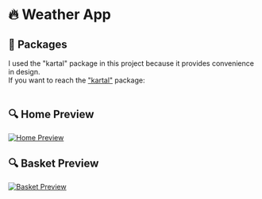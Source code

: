 # 🔥 Weather App

## 🎁 Packages 
I used the "kartal" package in this project because it provides convenience in design.
<br/>
If you want to reach the ["kartal"](https://pub.dev/packages/kartal) package:
<br/>
<br/>

## 🔍 Home Preview
<a href="https://media.giphy.com/media/wMU3EjYDtIr5i3rMc7/giphy.gif"><img src="https://media.giphy.com/media/wMU3EjYDtIr5i3rMc7/giphy.gif" title="Home Preview"/></a>

## 🔍 Basket Preview
<a href="https://media.giphy.com/media/J4YH0x5jwePOKWovHT/giphy.gif"><img src="https://media.giphy.com/media/J4YH0x5jwePOKWovHT/giphy.gif" title="Basket Preview"/></a>
